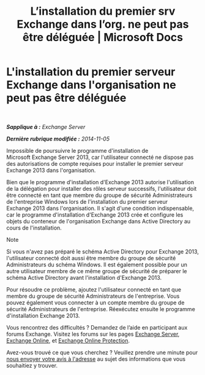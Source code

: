 ﻿---
title: "L’installation du premier srv Exchange dans l’org. ne peut pas être déléguée | Microsoft Docs"
TOCTitle: L'installation du premier serveur Exchange dans l'organisation ne peut pas être déléguée
ms:assetid: d451581b-6161-4e95-99f1-03dac8313fae
ms:mtpsurl: https://technet.microsoft.com/fr-fr/library/ms.exch.setupreadiness.delegatedmailboxfirstinstall(v=EXCHG.150)
ms:contentKeyID: 50479262
ms.date: 04/24/2018
mtps_version: v=EXCHG.150
ms.translationtype: HT
---

# L'installation du premier serveur Exchange dans l'organisation ne peut pas être déléguée

 

_**Sapplique à :** Exchange Server_

_**Dernière rubrique modifiée :** 2014-11-05_

Impossible de poursuivre le programme d'installation de Microsoft Exchange Server 2013, car l'utilisateur connecté ne dispose pas des autorisations de compte requises pour installer le premier serveur Exchange 2013 dans l'organisation.

Bien que le programme d'installation d'Exchange 2013 autorise l'utilisation de la délégation pour installer des rôles serveur successifs, l'utilisateur doit être connecté en tant que membre du groupe de sécurité Administrateurs de l'entreprise Windows lors de l'installation du premier serveur Exchange 2013 dans l'organisation. Il s'agit d'une condition indispensable, car le programme d'installation d'Exchange 2013 crée et configure les objets du conteneur de l'organisation Exchange dans Active Directory au cours de l'installation.

> [!NOTE]
> Si vous n'avez pas préparé le schéma Active Directory pour Exchange 2013, l'utilisateur connecté doit aussi être membre du groupe de sécurité Administrateurs du schéma Windows. Il est également possible pour un autre utilisateur membre de ce même groupe de sécurité de préparer le schéma Active Directory avant l'installation d'Exchange 2013.


Pour résoudre ce problème, ajoutez l'utilisateur connecté en tant que membre du groupe de sécurité Administrateurs de l'entreprise. Vous pouvez également vous connecter à un compte membre du groupe de sécurité Administrateurs de l'entreprise. Réexécutez ensuite le programme d'installation Exchange 2013.

Vous rencontrez des difficultés ? Demandez de l’aide en participant aux forums Exchange. Visitez les forums sur les pages [Exchange Server](https://go.microsoft.com/fwlink/p/?linkid=60612), [Exchange Online](https://go.microsoft.com/fwlink/p/?linkid=267542), et [Exchange Online Protection](https://go.microsoft.com/fwlink/p/?linkid=285351).

Avez-vous trouvé ce que vous cherchez ? Veuillez prendre une minute pour [nous envoyer votre avis à l'adresse](mailto:exsetuphelpfeedback@microsoft.com?subject=exchange%202013%20setup%20help%20feedback) au sujet des informations que vous souhaitiez y trouver.

